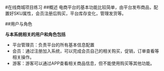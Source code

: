 #在线商城项目练习
##概述
电商平台的基本功能比较简单，由平台发布商品，配置好SKU属性，会员注册后购买，平台库存变化，管理发货等。

##用户与角色

**与本系统相关的用户和角色包括**

* 平台管理员：负责平台的所有基本信息配置
* 会员：通过注册加入系统，可以完成会员自己的相关购买，促销，订单查看等相关操作。
* 游客：游客可以通过APP查看相关商品信息，但不能使用购买等其他功能。

